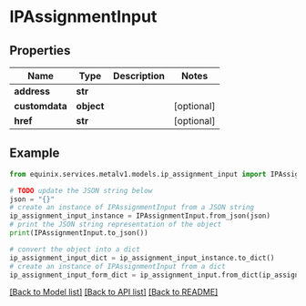 # IPAssignmentInput


## Properties

Name | Type | Description | Notes
------------ | ------------- | ------------- | -------------
**address** | **str** |  | 
**customdata** | **object** |  | [optional] 
**href** | **str** |  | [optional] 

## Example

```python
from equinix.services.metalv1.models.ip_assignment_input import IPAssignmentInput

# TODO update the JSON string below
json = "{}"
# create an instance of IPAssignmentInput from a JSON string
ip_assignment_input_instance = IPAssignmentInput.from_json(json)
# print the JSON string representation of the object
print(IPAssignmentInput.to_json())

# convert the object into a dict
ip_assignment_input_dict = ip_assignment_input_instance.to_dict()
# create an instance of IPAssignmentInput from a dict
ip_assignment_input_form_dict = ip_assignment_input.from_dict(ip_assignment_input_dict)
```
[[Back to Model list]](../README.md#documentation-for-models) [[Back to API list]](../README.md#documentation-for-api-endpoints) [[Back to README]](../README.md)


